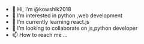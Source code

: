 - 👋 Hi, I’m @kowshik2018
- 👀 I’m interested in python ,web development 
- 🌱 I’m currently learning react.js 
- 💞️ I’m looking to collaborate on  js,python developer   
- 📫 How to reach me ... 

<!---
kowshik2018/kowshik2018 is a ✨ special ✨ repository because its `README.md` (this file) appears on your GitHub profile.
You can click the Preview link to take a look at your changes.
--->
